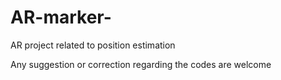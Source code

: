 # AR-marker-
AR project related to position estimation 


Any suggestion or correction regarding the codes are welcome

